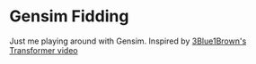 # Gensim Fidding

Just me playing around with Gensim. Inspired by [3Blue1Brown's Transformer video](https://youtu.be/wjZofJX0v4M?si=djVgoeHuX3viBiyb) 